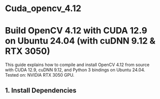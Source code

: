 # Cuda_opencv_4.12
# Build OpenCV 4.12 with CUDA 12.9 on Ubuntu 24.04 (with cuDNN 9.12 & RTX 3050)

This guide explains how to compile and install OpenCV 4.12 from source with CUDA 12.9, cuDNN 9.12, and Python 3 bindings on Ubuntu 24.04.
Tested on: NVIDIA RTX 3050 GPU.

## 1. Install Dependencies
